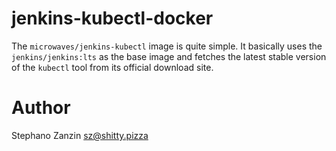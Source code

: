 # jenkins-kubectl-docker
The `microwaves/jenkins-kubectl` image is quite simple. It basically uses the
`jenkins/jenkins:lts` as the base image and fetches the latest stable version
of the `kubectl` tool from its official download site.

Author
======
Stephano Zanzin <sz@shitty.pizza>
